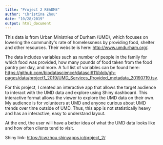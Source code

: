 ```yaml
---
title: "Project 2 README"
author: "Christina Zhou"
date: "10/28/2019"
output: html_document
---
```


This data is from Urban Ministries of Durham (UMD), which focuses on lowering the community's rate of homelessness by providing food, shelter and other resources. Their website is here: http://www.umdurham.org/.

The data includes variables such as number of people in the family for which food was provided, how many pounds of food taken from the food pantry per day, and more. A full list of variables can be found here: https://github.com/biodatascience/datasci611/blob/gh-pages/data/project1_2019/UMD_Services_Provided_metadata_20190719.tsv.

For this project, I created an interactive app that allows the target audience to interact with the UMD data and explore using Shiny dashboard. This interactive format allows the viewer to explore the UMD data on their own. My audience is for volunteers at UMD and anyone curious about UMD trends over time outside of UMD. Thus, this app is not statistically heavy and has an interactive, easy to understand layout.

At the end, the user will have a better idea of what the UMD data looks like and how often clients tend to visit.

Shiny link: https://cwzhou.shinyapps.io/project_2/